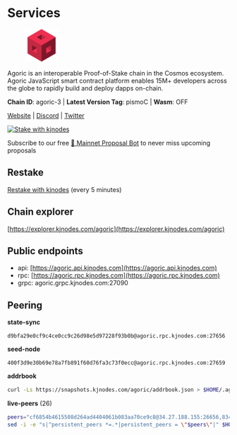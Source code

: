 # Services

<figure><img src="https://raw.githubusercontent.com/kj89/cosmos-images/main/logos/agoric.png" alt=""><figcaption></figcaption></figure>

Agoric is an interoperable Proof-of-Stake chain in the Cosmos ecosystem.  Agoric JavaScript smart contract platform enables 15M+ developers across the  globe to rapidly build and deploy dapps on-chain.

**Chain ID**: agoric-3 | **Latest Version Tag**: pismoC | **Wasm**: OFF

[Website](https://agoric.com) | [Discord](https://discord.com/invite/qDW8DRes4s) | [Twitter](https://twitter.com/agoric)

[![Stake with kjnodes](https://i.ibb.co/cr44Q8j/button-stake-with-kjnodes.png)](https://restake.app/agoric/agoricvaloper1ku5sm2twlsywdrp4wz3kfwgyrtqtp0lpr3nvk8)

Subscribe to our free [🤖 Mainnet Proposal Bot](https://t.me/kjnodes_proposal_bot) to never miss upcoming proposals

## Restake

[Restake with kjnodes](https://restake.app/agoric/agoricvaloper1ku5sm2twlsywdrp4wz3kfwgyrtqtp0lpr3nvk8) (every 5 minutes)
## Chain explorer
[https://explorer.kjnodes.com/agoric](https://explorer.kjnodes.com/agoric)

## Public endpoints

* api: [https://agoric.api.kjnodes.com](https://agoric.api.kjnodes.com)
* rpc: [https://agoric.rpc.kjnodes.com](https://agoric.rpc.kjnodes.com)
* grpc: agoric.grpc.kjnodes.com:27090

## Peering

**state-sync**

```text
d9bfa29e0cf9c4ce0cc9c26d98e5d97228f93b0b@agoric.rpc.kjnodes.com:27656
```

**seed-node**

```text
400f3d9e30b69e78a7fb891f60d76fa3c73f0ecc@agoric.rpc.kjnodes.com:27659
```

**addrbook**
```bash
curl -Ls https://snapshots.kjnodes.com/agoric/addrbook.json > $HOME/.agoric/config/addrbook.json
```

**live-peers** (26)
```bash
peers="cf6854b4615508d264ad4404061b083aa70ce9c8@34.27.188.155:26656,8346a2f94b41b8f0d43c49e37ca2ffc9855936b7@34.28.102.95:26656,0f642db2770d4dd3e0d030b2f14f1365e40f3b38@82.100.58.101:26657,98d989f486d42ec75203f918495c420ca9665514@34.122.28.103:26656,3704274281d20dc09e7161d80a1e16bcb2de0fbf@185.216.33.154:26656,81024f7597b22dd841613cac76a219d25a4533fe@13.215.217.74:26656,37933cb8069e22554e454294d529eddb0fdae145@52.56.185.212:26656,a38a30c1dd31f63be2befd40b82964b215c3c288@165.22.251.28:26656,0464c8dded70d01f5ab50a8d6047a6b27ddf2ccd@84.244.95.232:26656,63bd6649f80362ce513027d99ef32c826fdbd259@45.9.62.136:26656,711f6f36a6ec3924b6d721de6adce604092e59f2@116.202.226.169:26656,d9bfa29e0cf9c4ce0cc9c26d98e5d97228f93b0b@65.109.88.38:27656,9e673680df593d841b0e09c49f87409654d84ae9@95.217.202.49:37656,7dbf60aa5851b7d7ba12673d7dcc71d6013fca8e@34.27.45.204:26656,cccbc2151821e498e03a3a3df9115618571262a7@35.215.1.238:26656,aede0d57cd77051cf1270675fa770c22e8074501@64.32.40.134:26656,ca4c3b9d0cf78d934a3b972c328db2e4a9a66c42@64.32.40.114:26656,6dfaacf27072052e335de6e83069c811311613c5@138.201.127.91:26656,576e4e90b785fb16c129a0141b57342e51fd61b4@193.176.85.156:26656,0837c0dac0bb15e79e64207bb0fa5a9a6fa42ad4@178.62.116.62:26656,f095bb53006ebddcbbf29c8df70dddcba6419e36@142.93.145.13:26656,875f8b359148f0d2a4bb501f8ae8a0cd4560bff3@161.97.153.219:26656,506f9bca6ce2f29a2556427f90693a8ee1b100ff@178.128.238.183:26060,e70955351f601ea5be9a9bf41032949a777f31b3@207.244.255.229:10003,1cbe5f5c77610bb6568332e026a3b516edeb0121@65.21.234.47:21156,ebc272824924ea1a27ea3183dd0b9ba713494f83@195.3.220.135:27106"
sed -i -e "s|^persistent_peers *=.*|persistent_peers = \"$peers\"|" $HOME/.agoric/config/config.toml
```
